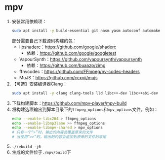 # mpv
1. 安装常用依赖项：
   ```bash
   sudo apt install -y build-essential git nasm yasm autoconf automake autotools-dev libtool libfribidi-dev pkg-config perl libbluray-dev libdvdread-dev libdvdnav-dev libcdio-cdda-dev libuchardet-dev librubberband-dev liblcms2-dev libarchive-dev libsdl2-dev libsdl2-gfx-dev libsdl2-image-dev libsdl2-mixer-dev libsdl2-net-dev libsdl2-ttf-dev libpulse-dev libjack-dev libasound2-dev wayland-protocols libx11-dev x11proto-scrnsaver-dev libxext-dev libxinerama-dev libfontconfig1-dev libfreetype6-dev libxfixes-dev libxi-dev libxrender-dev libxcb1-dev libx11-xcb-dev libxcb-glx0-dev libxrandr-dev libgdm-dev libwayland-dev libvdpau-dev libva-dev freeglut3-dev libegl1-mesa-dev libgegl-dev libluajit-5.1-dev
   ```
   部分需要自己下载源码构建的包：
   - libshaderc：https://github.com/google/shaderc
      - 依赖：https://github.com/google/googletest
   - VapourSynth：https://github.com/vapoursynth/vapoursynth
      - 依赖：https://github.com/buaazp/zimg
   - ffnvcodec：https://github.com/FFmpeg/nv-codec-headers
   - MuJS：https://github.com/ccxvii/mujs
2. 【可选】安装编译器Clang：
   ```bash
   sudo apt install -y clang clang-tools lld libc++-dev libc++abi-dev libomp-dev libfuzzer-N-dev
   ```
3. 下载构建脚本：https://github.com/mpv-player/mpv-build
4. 将构建选项输出到脚本目录下的`ffmpeg_options`和`mpv_options`文件，例如：
   ```bash
   echo --enable-libx264 > ffmpeg_options
   echo --enable-libmp3lame >> ffmpeg_options
   echo --enable-libmpv-shared > mpv_options
   # 只有一个“>”时，输出的内容会覆盖原来的文件
   # 当使用“>>”时，输出的内容会追加到原来的文件的末尾
   ```
5. `./rebuild -j6`
6. 生成的文件位于`./mpv/build`下

